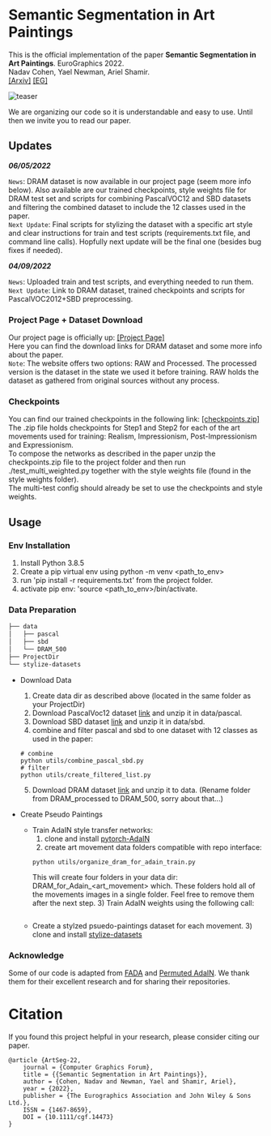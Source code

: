 # Semantic Segmentation in Art Paintings
This is the official implementation of the paper **Semantic Segmentation in Art Paintings**. EuroGraphics 2022.  
Nadav Cohen, Yael Newman, Ariel Shamir.  
[\[Arxiv\]](https://arxiv.org/abs/2203.03238) [\[EG\]](https://diglib.eg.org/handle/10.1111/cgf14473)

![teaser](figures/paper_teaser.png)

We are organizing our code so it is understandable and easy to use. Until then we invite you to read our paper.


## Updates

***06/05/2022***

`News`: DRAM dataset is now available in our project page (seem more info below). Also available are our trained checkpoints, style weights file for DRAM test set
and scripts for combining PascalVOC12 and SBD datasets and filtering the combined dataset to include the 12 classes used in the paper.  
`Next Update`: Final scripts for stylizing the dataset with a specific art style and clear instructions for train and test scripts (requirements.txt file, and command line calls). Hopfully next update will be the final one (besides bug fixes if needed).

***04/09/2022***

`News`: Uploaded train and test scripts, and everything needed to run them.  
`Next Update`: Link to DRAM dataset, trained checkpoints and scripts for PascalVOC2012+SBD preprocessing.

### Project Page + Dataset Download
Our project page is officially up: [\[Project Page\]](https://faculty.runi.ac.il/arik/site/artseg/)  
Here you can find the download links for DRAM dataset and some more info about the paper.  
`Note`: The website offers two options: RAW and Processed. The processed version is the dataset in the state we used it before training. RAW holds the dataset
as gathered from original sources without any process.

### Checkpoints
You can find our trained checkpoints in the following link: [\[checkpoints.zip\]](https://faculty.runi.ac.il/arik/site/artseg/checkpoints.zip)  
The .zip file holds checkpoints for Step1 and Step2 for each of the art movements used for training: Realism, Impressionism, Post-Impressionism and Expressionism.  
To compose the networks as described in the paper unzip the checkpoints.zip file to the project folder and then run ./test_multi_weighted.py together with the style weights file (found in the style weights folder).  
The multi-test config should already be set to use the checkpoints and style weights.

## Usage
### Env Installation
1) Install Python 3.8.5
2) Create a pip virtual env using python -m venv <path_to_env>
3) run 'pip install -r requirements.txt' from the project folder.
4) activate pip env: 'source <path_to_env>/bin/activate.

### Data Preparation
```bash
├── data
│   ├── pascal
│   ├── sbd
│   └── DRAM_500
├── ProjectDir
└── stylize-datasets
```

- Download Data
    1) Create data dir as described above (located in the same folder as your ProjectDir)
    2) Download PascalVoc12 dataset [link](http://host.robots.ox.ac.uk/pascal/VOC/voc2012/) and unzip it in data/pascal.
    3) Download SBD dataset [link](http://home.bharathh.info/pubs/codes/SBD/download.html) and unzip it in data/sbd.
    4) combine and filter pascal and sbd to one dataset with 12 classes as used in the paper:
    ```
    # combine
    python utils/combine_pascal_sbd.py
    # filter
    python utils/create_filtered_list.py 
    ```
    5) Download DRAM dataset [link](https://faculty.runi.ac.il/arik/site/artseg/Dram-Dataset.html) and unzip it to data. (Rename folder from DRAM_processed to DRAM_500, sorry about that...)

- Create Pseudo Paintings
    - Train AdaIN style transfer networks:   
        1) clone and install [pytorch-AdaIN](https://github.com/naoto0804/pytorch-AdaIN)
        2) create art movement data folders compatible with repo interface:
        ```
        python utils/organize_dram_for_adain_train.py
        ```
        This will create four folders in your data dir: DRAM_for_Adain_<art_movement> which. These folders hold all of the movements images in a single folder.
        Feel free to remove them after the next step.
        3) Train AdaIN weights using the following call:
        ```
        ```
    -   Create a stylzed psuedo-paintings dataset for each movement.
        3) clone and install [stylize-datasets](https://github.com/bethgelab/stylize-datasets)


### Acknowledge
Some of our code is adapted from [FADA](https://github.com/JDAI-CV/FADA) and [Permuted AdaIN](https://github.com/onuriel/PermutedAdaIN). We thank them for their excellent research and for sharing their repositories.

# Citation
If you found this project helpful in your research, please consider citing our paper.
```
@article {ArtSeg-22,
    journal = {Computer Graphics Forum},
    title = {{Semantic Segmentation in Art Paintings}},
    author = {Cohen, Nadav and Newman, Yael and Shamir, Ariel},
    year = {2022},
    publisher = {The Eurographics Association and John Wiley & Sons Ltd.},
    ISSN = {1467-8659},
    DOI = {10.1111/cgf.14473}
}
```
